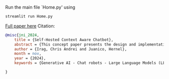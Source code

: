 Run the main file `Home.py' using

```bash
streamlit run Home.py
```

[Full paper here](https://github.com/iragca/GenAI-portfolio1-2/blob/main/JnI.pdf)
Citation:
```bib
@misc{jni_2024,
	title = {Self-Hosted Context Aware Chatbot},
	abstract = {This concept paper presents the design and implementation of a self-hosted, context-aware chatbot system tailored for academic environments. Leveraging advancements in Large Language Models (LLMs) and open-source frameworks, the proposed system is designed to integrate multiple LLM services, including OpenAI, Gemini, Llama, and other open-sourced models, to create a context aware agent. The chatbot is implemented using Python and deployed via Cloudflare Tunnels, ensuring network security and global accessibility.},
	author = {Irag, Chris Andrei and Juanico, Hernel},
	month = nov,
	year = {2024},
	keywords = {Generative AI - Chat robots - Large Language Models (LLMs) - Self-hostinge},

}
```
